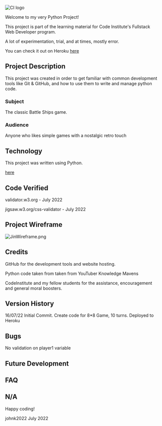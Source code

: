 ![CI logo](https://codeinstitute.s3.amazonaws.com/fullstack/ci_logo_small.png)

Welcome to my very Python Project!

This project is part of the learning material for Code Institute's Fullstack Web Developer program.

A lot of experimentation, trial, and at times, mostly error.  

You can check it out on Heroku [here](https://battleshipsjk2.herokuapp.com/)

## Project Description

This project was created in order to get familiar with common development tools like Git & GitHub, and how to use them to write and manage python code. 

### Subject

The classic Battle Ships game.

### Audience

Anyone who likes simple games with a nostalgic retro touch


## Technology

This project was written using Python.

[here](https://github.com/johnk2022/battleships)



## Code Verified
validator.w3.org - July 2022


jigsaw.w3.org/css-validator - July 2022

## Project Wireframe
![JinWireframe.png](JinWireframe.png)



## Credits

GitHub for the development tools and website hosting.

Python code taken from taken from YouTuber Knowledge Mavens

CodeInstitute and my fellow students for the assistance, encouragement and general moral boosters.

## Version History

16/07/22 
Initial Commit.
Create code for 8*8 Game, 10 turns.
Deployed to Heroku

## Bugs
No validation on player1 variable


## Future Development



## FAQ 
N/A
---

Happy coding!

johnk2022
July 2022